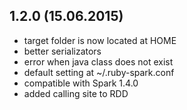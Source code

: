 ## 1.2.0 (15.06.2015)

  - target folder is now located at HOME
  - better serializators
  - error when java class does not exist
  - default setting at ~/.ruby-spark.conf
  - compatible with Spark 1.4.0
  - added calling site to RDD
